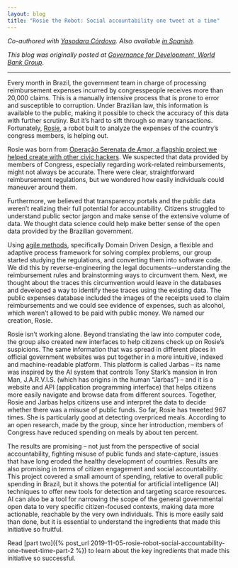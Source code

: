 ```yaml
---
layout: blog
title: "Rosie the Robot: Social accountability one tweet at a time"
---
```


_Co-authored with [Yasodara Córdova](http://yaso.is/). Also available [in Spanish](https://blogs.worldbank.org/es/rosie-robot-responsabilidad-social-en-un-tweet)._

_This blog was originally posted at [Governance for Development, World Bank Group](https://blogs.worldbank.org/governance/rosie-robot-social-accountability-one-tweet-time)._

---

Every month in Brazil, the government team in charge of processing reimbursement expenses incurred by congresspeople receives more than 20,000 claims. This is a manually intensive process that is prone to error and susceptible to corruption. Under Brazilian law, this information is available to the public, making it possible to check the accuracy of this data with further scrutiny. But it’s hard to sift through so many transactions. Fortunately, [Rosie](https://twitter.com/RosieDaSerenata), a robot built to analyze the expenses of the country’s congress members, is helping out.

Rosie was born from [Operação Serenata de Amor, a flagship project we helped create with other civic hackers](https://serenata.ai). We suspected that data provided by members of Congress, especially regarding work-related reimbursements, might not always be accurate. There were clear, straightforward reimbursement regulations, but we wondered how easily individuals could maneuver around them. 

Furthermore, we believed that transparency portals and the public data weren’t realizing their full potential for accountability. Citizens struggled to understand public sector jargon and make sense of the extensive volume of data. We thought data science could help make better sense of the open data  provided by the Brazilian government.

Using [agile methods](https://en.wikipedia.org/wiki/Agile_software_development), specifically Domain Driven Design, a flexible and adaptive process framework for solving complex problems, our group started studying the regulations, and converting them into  software code. We did this by reverse-engineering the legal documents--understanding the reimbursement rules and brainstorming ways to circumvent them. Next, we thought about the traces this circumvention would leave in the databases and developed a way to identify these traces using the existing data. The public expenses database included the images of the receipts used to claim reimbursements and we could see evidence of expenses, such as alcohol, which weren’t allowed to be paid with public money. We named our creation, Rosie.

Rosie isn’t working alone. Beyond translating the law into computer code, the group also created new interfaces to help citizens check up on Rosie’s suspicions. The same information that was spread in different places in official government websites was put together in a more intuitive, indexed and machine-readable platform. This platform is called Jarbas – its name was inspired by the AI system that controls Tony Stark’s mansion in Iron Man, J.A.R.V.I.S. (which has origins in the human “Jarbas”) – and it is a website and API (application programming interface) that helps citizens more easily navigate and browse data from different sources. Together, Rosie and Jarbas helps citizens use and interpret the data to decide whether there was a misuse of public funds. So far, Rosie has tweeted 967 times. She is particularly good at detecting overpriced meals. According to an open research, made by the group, since her introduction, members of Congress have reduced spending on meals by about ten percent.

The results are promising – not just from the perspective of social accountability, fighting misuse of public funds and state-capture, issues that have long eroded the healthy development of countries. Results are also promising in terms of citizen engagement and social accountability. This project covered a small amount of spending, relative to overall public spending in Brazil, but it shows the potential for artificial intelligence (AI) techniques to offer new tools for detection and targeting scarce resources. AI can also be a tool for narrowing the scope of the general governmental open data to very specific citizen-focused contexts, making data more actionable, reachable by the very own individuals. This is more easily said than done, but it is essential to understand the ingredients that made this initiative so fruitful.

Read [part two]({% post_url 2019-11-05-rosie-robot-social-accountability-one-tweet-time-part-2 %}) to learn about the key ingredients that made this initiative so successful.